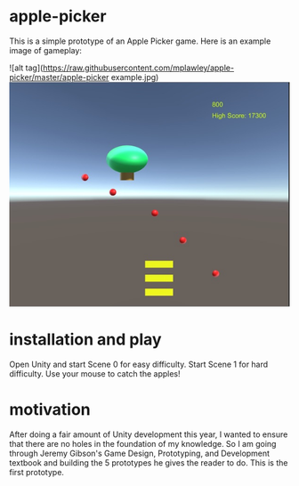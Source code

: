 # apple-picker

This is a simple prototype of an Apple Picker game. Here is an example image of gameplay:

![alt tag](https://raw.githubusercontent.com/mplawley/apple-picker/master/apple-picker example.jpg)
![alt tag](https://github.com/mplawley/apple-picker/blob/master/apple-picker%20example.jpg)

# installation and play

Open Unity and start Scene 0 for easy difficulty. Start Scene 1 for hard difficulty. Use your mouse to catch the apples!

# motivation

After doing a fair amount of Unity development this year, I wanted to ensure that there are no holes in the foundation of my knowledge. So I am going through Jeremy Gibson's Game Design, Prototyping, and Development textbook and building the 5 prototypes he gives the reader to do. This is the first prototype.

